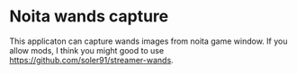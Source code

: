 # Noita wands capture

This applicaton can capture wands images from noita game window.
If you allow mods, I think you might good to use https://github.com/soler91/streamer-wands.
